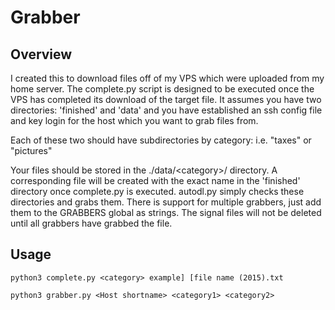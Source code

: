 # Grabber

## Overview

I created this to download files off of my VPS which were uploaded from my home
server. The complete.py script is designed to be executed once the VPS has
completed its download of the target file. It assumes you have two directories:
'finished' and 'data' and you have established an ssh config file and key login
for the host which you want to grab files from.

Each of these two should have subdirectories by category: i.e. "taxes" or
"pictures"

Your files should be stored in the ./data/\<category\>/ directory. A
corresponding file will be created with the exact name in the 'finished'
directory once complete.py is executed. autodl.py simply checks these
directories and grabs them. There is support for multiple grabbers, just add
them to the GRABBERS global as strings. The signal files will not be deleted
until all grabbers have grabbed the file.

## Usage

```
python3 complete.py <category> example] [file name (2015).txt
```

```
python3 grabber.py <Host shortname> <category1> <category2>
```


